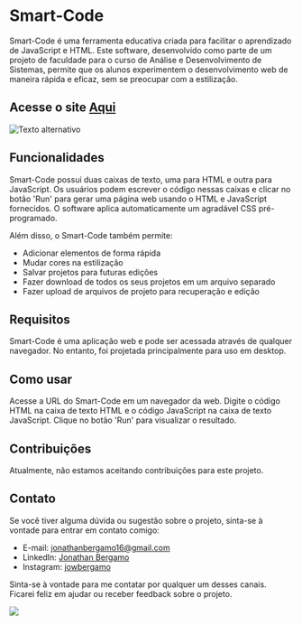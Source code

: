 # Smart-Code

Smart-Code é uma ferramenta educativa criada para facilitar o aprendizado de JavaScript e HTML. Este software, desenvolvido como parte de um projeto de faculdade para o curso de Análise e Desenvolvimento de Sistemas, permite que os alunos experimentem o desenvolvimento web de maneira rápida e eficaz, sem se preocupar com a estilização.


## Acesse o site [Aqui](https://smart-code-senai.netlify.app)

<img src="https://firebasestorage.googleapis.com/v0/b/react-auth-31116.appspot.com/o/imagem_2023-07-26_201930273.png?alt=media&token=761a5a3b-a520-48b3-b0ab-6afa34b81da7" alt="Texto alternativo" />

## Funcionalidades

Smart-Code possui duas caixas de texto, uma para HTML e outra para JavaScript. Os usuários podem escrever o código nessas caixas e clicar no botão 'Run' para gerar uma página web usando o HTML e JavaScript fornecidos. O software aplica automaticamente um agradável CSS pré-programado.

Além disso, o Smart-Code também permite:

- Adicionar elementos de forma rápida
- Mudar cores na estilização
- Salvar projetos para futuras edições
- Fazer download de todos os seus projetos em um arquivo separado
- Fazer upload de arquivos de projeto para recuperação e edição

## Requisitos

Smart-Code é uma aplicação web e pode ser acessada através de qualquer navegador. No entanto, foi projetada principalmente para uso em desktop.

## Como usar

Acesse a URL do Smart-Code em um navegador da web. Digite o código HTML na caixa de texto HTML e o código JavaScript na caixa de texto JavaScript. Clique no botão 'Run' para visualizar o resultado.

## Contribuições

Atualmente, não estamos aceitando contribuições para este projeto.

## Contato

Se você tiver alguma dúvida ou sugestão sobre o projeto, sinta-se à vontade para entrar em contato comigo:

- E-mail: [jonathanbergamo16@gmail.com](https://mailto:jonathanbergamo16@gmail.com)
- LinkedIn: [Jonathan Bergamo](https://www.linkedin.com/in/jonathanbergamo/)
- Instagram: [jowbergamo](https://www.instagram.com/jowbergamo/)

Sinta-se à vontade para me contatar por qualquer um desses canais. Ficarei feliz em ajudar ou receber feedback sobre o projeto.

<img src="./src/assets/signature.svg">
